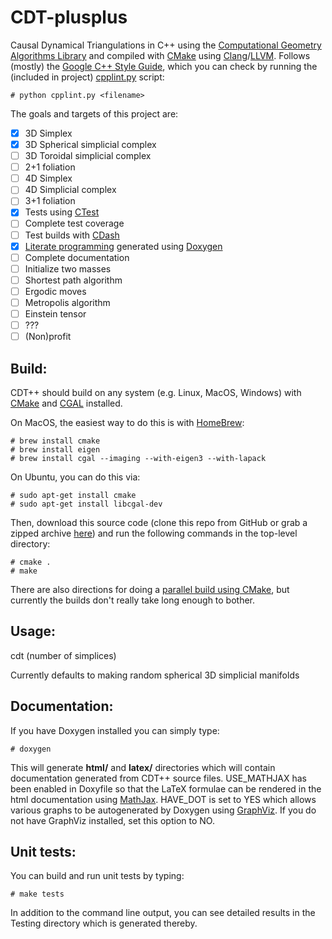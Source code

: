 CDT-plusplus
============

Causal Dynamical Triangulations in C++ using the [Computational Geometry Algorithms Library][1] and compiled with
[CMake][2] using [Clang][8]/[LLVM][3]. Follows (mostly) the [Google C++ Style Guide][14], which you can check by
running the (included in project) [cpplint.py][15] script:

```
# python cpplint.py <filename>
```

The goals and targets of this project are:

- [x] 3D Simplex
- [x] 3D Spherical simplicial complex
- [ ] 3D Toroidal simplicial complex
- [ ] 2+1 foliation
- [ ] 4D Simplex
- [ ] 4D Simplicial complex
- [ ] 3+1 foliation
- [x] Tests using [CTest][4]
- [ ] Complete test coverage
- [ ] Test builds with [CDash][5]
- [x] [Literate programming][6] generated using [Doxygen][7]
- [ ] Complete documentation
- [ ] Initialize two masses
- [ ] Shortest path algorithm
- [ ] Ergodic moves
- [ ] Metropolis algorithm
- [ ] Einstein tensor
- [ ] ???
- [ ] (Non)profit

Build:
------

CDT++ should build on any system (e.g. Linux, MacOS, Windows) with [CMake][9] and [CGAL][10] installed. 

On MacOS, the easiest way to do this is with [HomeBrew][13]:

```
# brew install cmake
# brew install eigen
# brew install cgal --imaging --with-eigen3 --with-lapack
```

On Ubuntu, you can do this via:
```
# sudo apt-get install cmake
# sudo apt-get install libcgal-dev
```

Then, download this source code (clone this repo from GitHub or grab a zipped archive [here][12]) and run the following commands in the top-level directory:

```
# cmake .
# make
```

There are also directions for doing a [parallel build using CMake][11], but currently the builds don't really take long enough to bother.

Usage:
------

cdt (number of simplices)

Currently defaults to making random spherical 3D simplicial manifolds

Documentation:
--------------

If you have Doxygen installed you can simply type:

```
# doxygen
```

This will generate **html/** and **latex/** directories which will contain documentation generated from CDT++ source files. USE_MATHJAX has been enabled in Doxyfile so that the LaTeX formulae can be rendered in the html documentation using [MathJax][16]. HAVE_DOT is set to YES which allows various graphs to be autogenerated by Doxygen using [GraphViz][17]. If you do not have GraphViz installed, set this option to NO.


Unit tests:
-----------

You can build and run unit tests by typing:

```
# make tests
```

In addition to the command line output, you can see detailed results in the Testing directory which is generated thereby.

[1]: http://www.cgal.org
[2]: http://www.cmake.org
[3]: http://llvm.org 
[4]: http://cmake.org/Wiki/CMake/Testing_With_CTest
[5]: http://open.cdash.org/index.php
[6]: http://www.literateprogramming.com
[7]: http://www.doxygen.org
[8]: http://clang.llvm.org
[9]: http://www.cmake.org/cmake/help/install.html
[10]: http://www.cgal.org/Manual/latest/doc_html/installation_manual/Chapter_installation_manual.html
[11]: http://www.kitware.com/blog/home/post/434
[12]: https://github.com/acgetchell/CDT-plusplus/archive/master.zip
[13]: http://brew.sh
[14]: http://google-styleguide.googlecode.com/svn/trunk/cppguide.xml
[15]: http://google-styleguide.googlecode.com/svn/trunk/cpplint/cpplint.py
[16]: http://www.mathjax.org
[17]: http://www.graphviz.org
